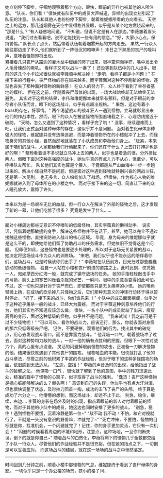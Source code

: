 她立刻停下脚步，仔细地观察着那个方向，很快，眼前的异样也被其他的人所注意。
    “队长，你们看！”很快就有队伍中的成员大声喊道，异样的出现立刻引起了队伍的注意。
    队长和其他人也纷纷停下脚步，朝着维妮娜所看的方向看去。
    天空之上的远方，那几道烟雾在天空中显得格外显眼，似乎是从某个地方燃烧起来的。
    “那是什么？”有人疑惑地问道。
    “不知道，但说不定是有人在那边。”李薇皱着眉头说道，
    “我们过去看看吧，说不定能找到一些有用的信息。”
    “好，大家小心点，保持警惕。”
    队长点了点头，然后带着队伍朝着烟雾升起的方向走去。
    果然,一行众人刚往那边走了不久,他们就听到了一阵低沉的咆哮声！
    末日之下熟悉的丧尸的嚎叫声，意味着怪物即将出现。   
    紧接着几只丧尸从路边的灌木丛中缓缓的爬了出来，眼神空洞而狰狞，嘴中发出令人毛骨悚然的嘶吼。
    看样子又可以战斗一番了！
    还没等到队伍中的几人出手，眼前的这几个小卡拉米很快就被李薇顺手解决掉！
    “走吧，看样子都是小问题！”
    在接下来的行程中，丧尸怪物的存在越来越多，而李薇面对这种不停刷新的怪物，逐渐也丧失了那种面对怪物的新鲜感！
    在众人的努力下，众人终于看到了幸存者基地的模样。
    但在这之前，伴随着丧尸母体的出现，一场大战始终却无法始终无法避免。
    其实对于这样的结果，李伟和维妮娜本来就早有预料，但是对于眼前的幸存者小队伍而言，眼下的这场战斗，似乎有点超出规格。
   " 果然，这边有着小boss的存在，好事情。"
   两个渴望战斗的战斗狂人一遇到怪物，立马就彰显出来他们的作战本性，然而，眼下的众人在被这怪物所围追堵截之下，心理防线接近于破防。
  "天呐，怎么又遇到了这种情况 ，看样子完了哟！"
  没事，继续迎难而上吧，让我们正式面对这种母体的存在，这似乎并不是问题。
  面对着生化母体那种强大的怪物，维妮娜并没有选择逃避，而是冲着怪物所在的小楼就冲了上去，而怪物身旁的其他小怪，自然而然地就落在了小队成员和李薇他们身上。
  "赶紧，本来属于咱们的战斗，人家都给我们行动起来了，你们还在干什么？上去打打掩护也是好的啊！"
  蔡玲看着话不多说就立马冲上去的两人，似乎也是着急的很，分外担忧两人，但眼下面对这种高强度的战斗，她似乎真的有点儿力不从心，但至少，可以呼唤队友帮忙。
  队长他们其实也算是个狠人，毕竟都是从尸山血海中一步一步趟过来的，解决小怪自然不是问题，但是面对这种遇到怪物就特别兴奋的两战斗狂，还是第一次见到。
 也无多言，众人纷纷加入了战场，但很快，作为核心人物的维妮娜就进入到了母体所在的小楼之中。
 而对于接下来的这一切，简直让下来的众人瞳孔放大，震惊了许久。


---

本来以为是一场艰辛无比的血战，但一行众人在解决了外部的怪物之后，这才发现了新的一幕，让他们吃惊了很多？
究竟是发生了什么......

---
面对小楼周边那些无意识不停嚎叫的低级怪物，其实李薇真的懒得动手。
说实话，凭借着她那敏捷的身手，解决这些怪物并不在话下，甚至，她可以完全不通过接触这些怪物，直接突防进入战斗的核心区域。
毕竟，身为母亲的维妮娜似乎就是这么干的，即使她给他们留了协助战斗的任务需求，但她依旧不觉得这是个问题。
但即便如此，这些怪物也是要逐步处理的，所以对于这场无关紧要的战斗，她决定将这场战斗作为众人的训练场。
“来吧，我们似乎也不能永远的陪伴着你们，这场战斗，也是时候该你们出手了！”
   李薇站在队伍前方，目光扫过那些蠢蠢欲动的低级怪物。
   独自一人站在小楼和丧尸前进的道路之上，此时此刻，仅凭她一人，宛如摩西分红海一般，就完成了镇守战场的任务。
   她的手指轻轻敲击手中的弓箭，箭头上的寒芒闪烁着杀戮的光芒，一瞬间，眼中的杀意竟变得如此可怕。
  不过，这一切也只是针对于丧尸而已，即使那些只是无关痛痒的小怪。
   她的嘴角轻微上扬，在成功的砍杀掉几只怪物之后，它们那种无意义的冲锋行动终于得以暂时停止。
  "好了，接下来的战斗，你们谁先来 ！"
小队中的成员面面相觑，似乎对于这种近乎屠杀一般的战斗，已经大为震撼。
而对于李薇这种刻意培养他们的行为，他们其实也不知道应该怎么做。
 很快，一名小队中的成员就站了出来，瘦瘦高高的身形，面对这种低级的怪物，似乎并不是问题。
"我来试试！我之前可是干过不少怪物呢！"
"可以可以，看你的战斗力，应该还行，那么，你就去面对身旁的那六只低等级丧尸吧。
记住，不要硬拼，观察他们的行为，找出其中的破绽点，用心去发现战斗窗口，而不是靠蛮力战斗。"
他深吸一口气，朝着战场冲了过去，面对这种势均力敌的战斗，一对一他的确有点胜利的把握，但眼下一次性对战六个，真的心里有点没谱。
灵活的闪避掉眼前怪物的攻击，正准备一刀解决怪物的他，结果很快就遇到了其他丧尸的围攻。
怪物嗜血的本能，很快就打乱了他的战斗章法，尽管之前的他积累了丰富的作战经验，但对于眼下的这种多怪围攻的场面，依旧感到无法适从。
"左边，空挡！"
李薇的声音及时的出现，给他指出了战斗的破解之法。
他深吸一口气 ，很快就了解到了他的意图，手中的残刀迅速此处，精准的戳中了怪物的心窝子，似乎取得了战斗的胜利。
"蠢货！丧尸这种怪物是捅心脏能够解决的么？爆头啊！"
意识到自己的失误，他似乎也有点大汗淋漓，但也很快调整了状态，及时抽刀回首一掏，成功的击飞了丧尸的头颅。
终于算是成功了六分之一，他懵懵的想到，而这场战斗，却远不止于此。
别急，稳住，继续，右边....
李薇的身影在场外及时的出现，指点着眼前的新人对付着眼前的怪物，而对于其他的小队中的成员，她这边也同时安排了更多的战斗。
"别急，稳住！遇到怪物不要慌，沉着冷静是第一位~"
"敌不动 我不动！不怕，和它对视就行了，不就是一头没有意识的野兽嘛，冲就完了~"
"死亡冲锋，不要怕，怪物的目标就是你，找准机会，一个闪避就完了！记住，你的身手更加灵活，它只有一次机会！"
"闪避的时候看着周边的环境和地形，注意点，这种场地，一旦你判断失误，倒下的就是你自己~"
随着战斗的白热化，李薇将剩下的怪物几乎全数都交给了小队一行众人，尽管他们的作战经验并不是很充裕，但在她的指点之下，一切倒是可以妥善应对。
而这场战斗的结局，就在这一场场的战斗之中悄然落定。

---

时间回到几分钟之前，顺着小楼中那怪物的气息，维妮娜终于看到了丧尸母体的身影。
一切似乎只是一个办公楼的场景，狭小的格子间，




